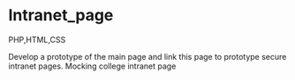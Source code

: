 # Intranet_page
PHP,HTML,CSS

Develop a prototype of the main page and link this page to prototype secure intranet pages.
Mocking college intranet page
